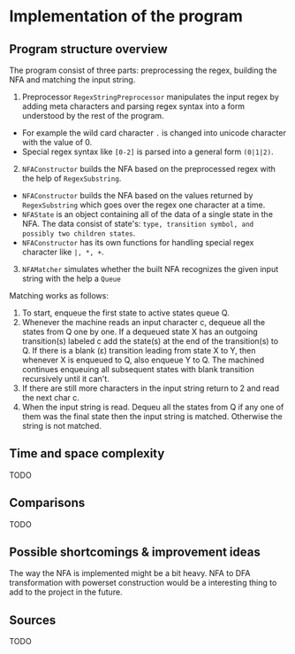 # Implementation of the program

## Program structure overview

The program consist of three parts: preprocessing the regex, building the NFA and matching the input string.

1. Preprocessor `RegexStringPreprocessor` manipulates the input regex by adding meta characters and parsing regex syntax into a form understood by the rest of the program.
* For example the wild card character `.` is changed into unicode character with the value of 0.    
* Special regex syntax like `[0-2]` is parsed into a general form `(0|1|2)`.

2. `NFAConstructor` builds the NFA based on the preprocessed regex with the help of `RegexSubstring`.
* `NFAConstructor` builds the NFA based on the values returned by `RegexSubstring` which goes over the regex one character at a time.
* `NFAState` is an object containing all of the data of a single state in the NFA. The data consist of state's: `type, transition symbol, and possibly two children states`. 
* `NFAConstructor` has its own functions for handling special regex character like `|, *, +`.

3. `NFAMatcher` simulates whether the built NFA recognizes the given input string with the help a `Queue`

Matching works as follows:
1. To start, enqueue the first state to active states queue Q.
2. Whenever the machine reads an input character c, dequeue all the states from Q one by one. If a dequeued state X has an outgoing transition(s) labeled c add the state(s) at the end of the transition(s) to Q. If there is a blank (ε) transition leading from state X to Y, then whenever X is enqueued to Q, also enqueue Y to Q. The machined continues enqueuing all subsequent states with blank transition recursively until it can't.   
3. If there are still more characters in the input string return to 2 and read the next char c. 
4. When the input string is read. Dequeu all the states from Q if any one of them was the final state then the input string is matched. Otherwise the string is not matched.

## Time and space complexity

TODO

## Comparisons    

TODO
    
## Possible shortcomings & improvement ideas

The way the NFA is implemented might be a bit heavy. 
NFA to DFA transformation with powerset construction would be a interesting thing to add to the project in the future.
   
## Sources

TODO
